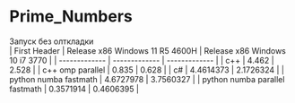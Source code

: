 # Prime_Numbers
Запуск без олткладки<br>
| First Header  | Release x86 Windows 11 R5 4600H | Release x86 Windows 10 i7 3770 |
| ------------- | ------------- | ------------- |
| c++ | 4.462 | 2.528 |
| c++ omp parallel | 0.835 | 0.628 |
| c# | 4.4614373 | 2.1726324 |
| python numba fastmath | 4.6727978 | 3.7560327 |
| python numba parallel fastmath | 0.3571914 | 0.4606395 |
